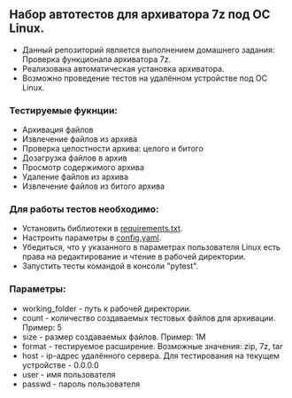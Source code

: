 ## Набор автотестов для архиватора 7z под ОС Linux.

- Данный репозиторий является выполнением домашнего задания: Проверка функционала архиватора 7z.
- Реализована автоматическая установка архиватора.
- Возможно проведение тестов на удалённом устройстве под ОС Linux.

### Тестируемые фукнции:

- Архивация файлов
- Извлечение файлов из архива
- Проверка целостности архива: целого и битого
- Дозагрузка файлов в архив
- Просмотр содержимого архива
- Удаление файлов из архива
- Извлечение файлов из битого архива

### Для работы тестов необходимо:

- Установить библиотеки в [requirements.txt](requirements.txt).
- Настроить параметры в [config.yaml](config.yaml).
- Убедиться, что у указанного в параметрах пользователя Linux есть права на редактирование и чтение в рабочей директории.
- Запустить тесты командой в консоли "pytest".

### Параметры:

- working_folder - путь к рабочей директории.
- count - количество создаваемых тестовых файлов для архивации. Пример: 5
- size - размер создаваемых файлов. Пример: 1M
- format - тестируемое расширение. Возможные значения: zip, 7z, tar
- host - ip-адрес удалённого сервера. Для тестирования на текущем устройстве - 0.0.0.0
- user - имя пользователя
- passwd - пароль пользователя
